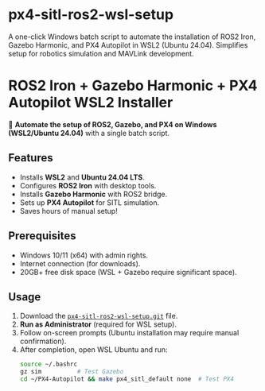 # px4-sitl-ros2-wsl-setup
A one-click Windows batch script to automate the installation of ROS2 Iron, Gazebo Harmonic, and PX4 Autopilot in WSL2 (Ubuntu 24.04). Simplifies setup for robotics simulation and MAVLink development.
# ROS2 Iron + Gazebo Harmonic + PX4 Autopilot WSL2 Installer  

🚀 **Automate the setup of ROS2, Gazebo, and PX4 on Windows (WSL2/Ubuntu 24.04)** with a single batch script.  

## Features  
- Installs **WSL2** and **Ubuntu 24.04 LTS**.  
- Configures **ROS2 Iron** with desktop tools.  
- Installs **Gazebo Harmonic** with ROS2 bridge.  
- Sets up **PX4 Autopilot** for SITL simulation.  
- Saves hours of manual setup!  

## Prerequisites  
- Windows 10/11 (x64) with admin rights.  
- Internet connection (for downloads).  
- 20GB+ free disk space (WSL + Gazebo require significant space).  

## Usage  
1. Download the [`px4-sitl-ros2-wsl-setup.git`](px4-sitl-ros2-wsl-setup.git) file.  
2. **Run as Administrator** (required for WSL setup).  
3. Follow on-screen prompts (Ubuntu installation may require manual confirmation).  
4. After completion, open WSL Ubuntu and run:  
   ```bash
   source ~/.bashrc
   gz sim          # Test Gazebo
   cd ~/PX4-Autopilot && make px4_sitl_default none  # Test PX4
